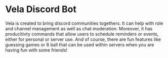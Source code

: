 # Vela Discord Bot

Vela is created to bring discord communities togethers. It can help with role and channel management as well as chat moderation. Moreover, it has producitivty commands that allow users to schedule reminders or events, either for personal or server use. And of course, there are fun features like guessing games or 8 ball that can be used within servers when you are having fun with some friends!
